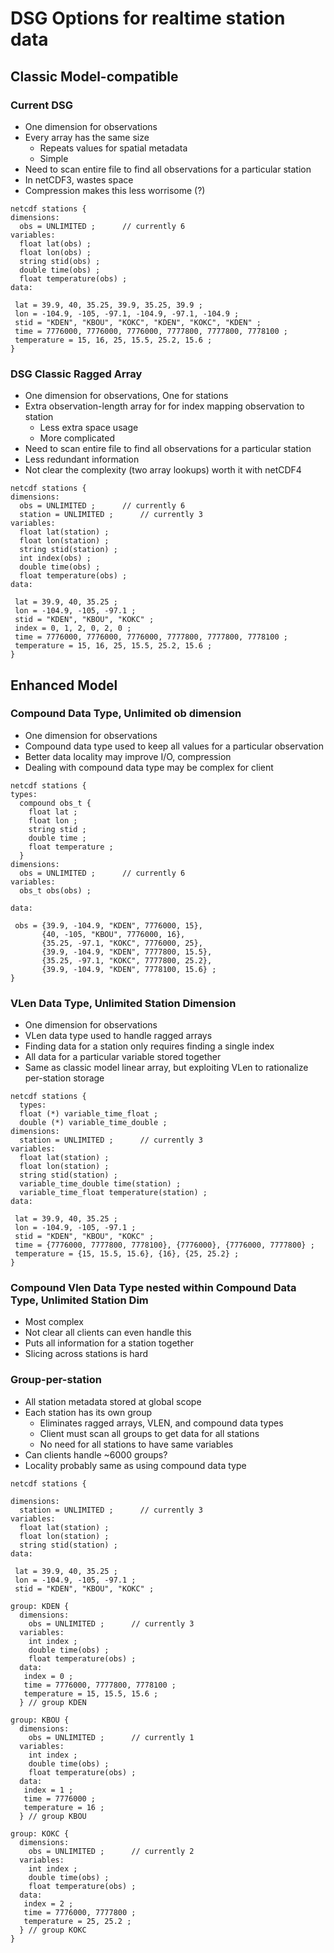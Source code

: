 # DSG Options for realtime station data

## Classic Model-compatible

### Current DSG

- One dimension for observations
- Every array has the same size
  - Repeats values for spatial metadata
  - Simple
- Need to scan entire file to find all observations for a particular station
- In netCDF3, wastes space
- Compression makes this less worrisome (?)

```
netcdf stations {
dimensions:
  obs = UNLIMITED ;      // currently 6
variables:
  float lat(obs) ;
  float lon(obs) ;
  string stid(obs) ;
  double time(obs) ;
  float temperature(obs) ;
data:

 lat = 39.9, 40, 35.25, 39.9, 35.25, 39.9 ;
 lon = -104.9, -105, -97.1, -104.9, -97.1, -104.9 ;
 stid = "KDEN", "KBOU", "KOKC", "KDEN", "KOKC", "KDEN" ;
 time = 7776000, 7776000, 7776000, 7777800, 7777800, 7778100 ;
 temperature = 15, 16, 25, 15.5, 25.2, 15.6 ;
}
```

### DSG Classic Ragged Array

- One dimension for observations, One for stations
- Extra observation-length array for for index mapping observation to station
  - Less extra space usage
  - More complicated
- Need to scan entire file to find all observations for a particular station
- Less redundant information
- Not clear the complexity (two array lookups) worth it with netCDF4

```
netcdf stations {
dimensions:
  obs = UNLIMITED ;      // currently 6
  station = UNLIMITED ;      // currently 3
variables:
  float lat(station) ;
  float lon(station) ;
  string stid(station) ;
  int index(obs) ;
  double time(obs) ;
  float temperature(obs) ;
data:

 lat = 39.9, 40, 35.25 ;
 lon = -104.9, -105, -97.1 ;
 stid = "KDEN", "KBOU", "KOKC" ;
 index = 0, 1, 2, 0, 2, 0 ;
 time = 7776000, 7776000, 7776000, 7777800, 7777800, 7778100 ;
 temperature = 15, 16, 25, 15.5, 25.2, 15.6 ;
}
```

## Enhanced Model

### Compound Data Type, Unlimited ob dimension
- One dimension for observations
- Compound data type used to keep all values for a particular observation
- Better data locality may improve I/O, compression
- Dealing with compound data type may be complex for client

```
netcdf stations {
types:
  compound obs_t {
    float lat ;
    float lon ;
    string stid ;
    double time ;
    float temperature ;
  }
dimensions:
  obs = UNLIMITED ;      // currently 6
variables:
  obs_t obs(obs) ;

data:

 obs = {39.9, -104.9, "KDEN", 7776000, 15},
       {40, -105, "KBOU", 7776000, 16},
       {35.25, -97.1, "KOKC", 7776000, 25},
       {39.9, -104.9, "KDEN", 7777800, 15.5},
       {35.25, -97.1, "KOKC", 7777800, 25.2},
       {39.9, -104.9, "KDEN", 7778100, 15.6} ;
}
```

### VLen Data Type, Unlimited Station Dimension
- One dimension for observations
- VLen data type used to handle ragged arrays
- Finding data for a station only requires finding a single index
- All data for a particular variable stored together
- Same as classic model linear array, but exploiting VLen to rationalize per-station storage

```
netcdf stations {
  types:
  float (*) variable_time_float ;
  double (*) variable_time_double ;
dimensions:
  station = UNLIMITED ;      // currently 3
variables:
  float lat(station) ;
  float lon(station) ;
  string stid(station) ;
  variable_time_double time(station) ;
  variable_time_float temperature(station) ;
data:

 lat = 39.9, 40, 35.25 ;
 lon = -104.9, -105, -97.1 ;
 stid = "KDEN", "KBOU", "KOKC" ;
 time = {7776000, 7777800, 7778100}, {7776000}, {7776000, 7777800} ;
 temperature = {15, 15.5, 15.6}, {16}, {25, 25.2} ;
}
```

### Compound Vlen Data Type nested within Compound Data Type, Unlimited Station Dim
- Most complex
- Not clear all clients can even handle this
- Puts all information for a station together
- Slicing across stations is hard

### Group-per-station
- All station metadata stored at global scope
- Each station has its own group
  - Eliminates ragged arrays, VLEN, and compound data types
  - Client must scan all groups to get data for all stations
  - No need for all stations to have same variables
- Can clients handle ~6000 groups?
- Locality probably same as using compound data type

```
netcdf stations {

dimensions:
  station = UNLIMITED ;      // currently 3
variables:
  float lat(station) ;
  float lon(station) ;
  string stid(station) ;
data:

 lat = 39.9, 40, 35.25 ;
 lon = -104.9, -105, -97.1 ;
 stid = "KDEN", "KBOU", "KOKC" ;

group: KDEN {
  dimensions:
    obs = UNLIMITED ;      // currently 3
  variables:
    int index ;
    double time(obs) ;
    float temperature(obs) ;
  data:
   index = 0 ;
   time = 7776000, 7777800, 7778100 ;
   temperature = 15, 15.5, 15.6 ;
  } // group KDEN

group: KBOU {
  dimensions:
    obs = UNLIMITED ;      // currently 1
  variables:
    int index ;
    double time(obs) ;
    float temperature(obs) ;
  data:
   index = 1 ;
   time = 7776000 ;
   temperature = 16 ;
  } // group KBOU

group: KOKC {
  dimensions:
    obs = UNLIMITED ;      // currently 2
  variables:
    int index ;
    double time(obs) ;
    float temperature(obs) ;
  data:
   index = 2 ;
   time = 7776000, 7777800 ;
   temperature = 25, 25.2 ;
  } // group KOKC
}
```
